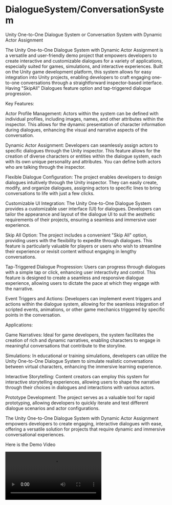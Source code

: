# DialogueSystem/ConversationSystem
Unity One-to-One Dialogue System or Conversation System with Dynamic Actor Assignment

The Unity One-to-One Dialogue System with Dynamic Actor Assignment is a versatile and user-friendly demo project that empowers developers to create interactive and customizable dialogues for a variety of applications, especially suited for games, simulations, and interactive experiences. Built on the Unity game development platform, this system allows for easy integration into Unity projects, enabling developers to craft engaging one-to-one conversations through a straightforward inspector-based interface. Having "SkipAll" Dialogues feature option and tap-triggered dialogue progression.

Key Features:

Actor Profile Management: Actors within the system can be defined with individual profiles, including images, names, and other attributes within the inspector. This allows for the dynamic presentation of character information during dialogues, enhancing the visual and narrative aspects of the conversation.

Dynamic Actor Assignment: Developers can seamlessly assign actors to specific dialogues through the Unity inspector. This feature allows for the creation of diverse characters or entities within the dialogue system, each with its own unique personality and attributes. You can define both actors who are talking through the inspector.

Flexible Dialogue Configuration: The project enables developers to design dialogues intuitively through the Unity inspector. They can easily create, modify, and organize dialogues, assigning actors to specific lines to bring conversations to life with just a few clicks.

Customizable UI Integration: The Unity One-to-One Dialogue System provides a customizable user interface (UI) for dialogues. Developers can tailor the appearance and layout of the dialogue UI to suit the aesthetic requirements of their projects, ensuring a seamless and immersive user experience.

Skip All Option: The project includes a convenient "Skip All" option, providing users with the flexibility to expedite through dialogues. This feature is particularly valuable for players or users who wish to streamline their experience or revisit content without engaging in lengthy conversations.

Tap-Triggered Dialogue Progression: Users can progress through dialogues with a simple tap or click, enhancing user interactivity and control. This feature is designed to create a seamless and responsive dialogue experience, allowing users to dictate the pace at which they engage with the narrative.

Event Triggers and Actions: Developers can implement event triggers and actions within the dialogue system, allowing for the seamless integration of scripted events, animations, or other game mechanics triggered by specific points in the conversation.

Applications:

Game Narratives: Ideal for game developers, the system facilitates the creation of rich and dynamic narratives, enabling characters to engage in meaningful conversations that contribute to the storyline.

Simulations: In educational or training simulations, developers can utilize the Unity One-to-One Dialogue System to simulate realistic conversations between virtual characters, enhancing the immersive learning experience.

Interactive Storytelling: Content creators can employ this system for interactive storytelling experiences, allowing users to shape the narrative through their choices in dialogues and interactions with various actors.

Prototype Development: The project serves as a valuable tool for rapid prototyping, allowing developers to quickly iterate and test different dialogue scenarios and actor configurations.

The Unity One-to-One Dialogue System with Dynamic Actor Assignment empowers developers to create engaging, interactive dialogues with ease, offering a versatile solution for projects that require dynamic and immersive conversational experiences.

Here is the Demo Video

<video src="https://github.com/AkashAfzal/DialogueSystem-ConversationSystem/assets/85743965/27aba0aa-53ea-4ae1-994a-93800a110203.mp4"></video>

